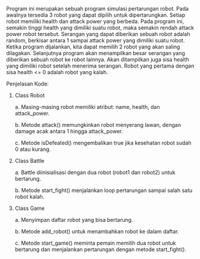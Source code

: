 Program ini merupakan sebuah program simulasi pertarungan robot. Pada awalnya tersedia 3 robot yang dapat dipilih untuk dipertarungkan. Setiap robot memiliki health dan attack power yang berbeda. Pada program ini, semakin tinggi health yang dimiliki suatu robot, maka semakin rendah attack power robot tersebut. Serangan yang dapat diberikan sebuah robot adalah random, berkisar antara 1 sampai attack power yang dimiliki suatu robot. Ketika program dijalankan, kita dapat memilih 2 robot yang akan saling dilagakan. Selanjutnya program akan menampilkan besar serangan yang diberikan sebuah robot ke robot lainnya. Akan ditampilkan juga sisa health yang dimiliki robot setelah menerima serangan. Robot yang pertama dengan sisa health <= 0 adalah robot yang kalah.


Penjelasan Kode:


1. Class Robot
   
   a. Masing-masing robot memiliki atribut: name, health, dan attack_power.
   
   b. Metode attack() memungkinkan robot menyerang lawan, dengan damage acak antara 1 hingga attack_power.
   
   c. Metode isDefeated() mengembalikan true jika kesehatan robot sudah 0 atau kurang.
   
   
2. Class Battle
   
   a. Battle diinisialisasi dengan dua robot (robot1 dan robot2) untuk bertarung.
   
   b. Metode start_fight() menjalankan loop pertarungan sampai salah satu robot kalah.
   

3. Class Game
   
   a. Menyimpan daftar robot yang bisa bertarung.
   
   b. Metode add_robot() untuk menambahkan robot ke dalam daftar.
   
   c. Metode start_game() meminta pemain memilih dua robot untuk bertarung dan menjalankan pertarungan dengan metode start_fight().
